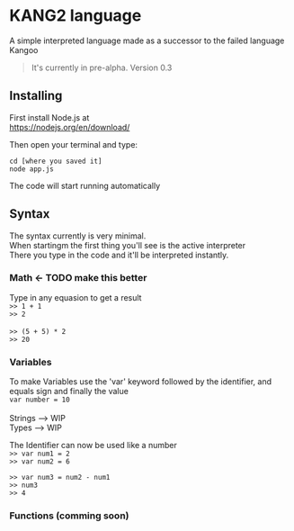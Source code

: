 # KANG2 language

A simple interpreted language made as a successor to the failed language Kangoo
> It's currently in pre-alpha.
> Version 0.3

## Installing

First install Node.js at <br>
https://nodejs.org/en/download/ <br>

Then open your terminal and type:
 
`cd [where you saved it]` <br>
`node app.js` <br>

The code will start running automatically

## Syntax

The syntax currently is very minimal.<br>
When startingm the first thing you'll see is the active interpreter<br>
There you type in the code and it'll be interpreted instantly.

### Math <- TODO make this better

Type in any equasion to get a result <br>
`>> 1 + 1`<br>
`>> 2` <br><br>
`>> (5 + 5) * 2`<br>
`>> 20`<br>

### Variables

To make Variables use the 'var' keyword followed by the identifier, and equals sign and finally the value<br>
`var number = 10`<br>
<br>
Strings --> WIP<br>
Types --> WIP<br>

The Identifier can now be used like a number <br>
`>> var num1 = 2`<br>
`>> var num2 = 6`<br>

`>> var num3 = num2 - num1`<br>
`>> num3`<br>
`>> 4`

### Functions (comming soon)
